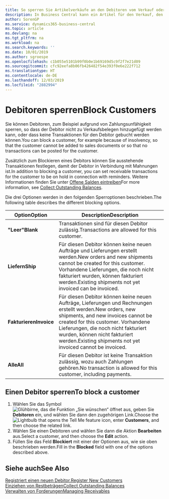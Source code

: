 ```yaml
---
title: So sperren Sie Artikelverkäufe an den Debitoren vom Verkauf oder Einkauf
description: In Business Central kann ein Artikel für den Verkauf, den Einkauf oder alle Zwecke gesperrt werden.
author: SorenGP
ms.service: dynamics365-business-central
ms.topic: article
ms.devlang: na
ms.tgt_pltfrm: na
ms.workload: na
ms.search.keywords: ''
ms.date: 10/01/2019
ms.author: sgroespe
ms.openlocfilehash: c1b055e5101b99f0b0e1b69169d5c9f2f7e21d09
ms.sourcegitcommit: cfc92eefa8b06fb426482f54e393f0e6e222f712
ms.translationtype: HT
ms.contentlocale: de-DE
ms.lasthandoff: 12/03/2019
ms.locfileid: "2882994"
---
```

# <a name="block-customers"></a><span data-ttu-id="0fb7e-103">Debitoren sperren</span><span class="sxs-lookup"><span data-stu-id="0fb7e-103">Block Customers</span></span>
<span data-ttu-id="0fb7e-104">Sie können Debitoren, zum Beispiel aufgrund von Zahlungsunfähigkeit sperren, so dass der Debitor nicht zu Verkaufsbelegen hinzugefügt werden kann, oder dass keine Transaktionen für den Debitor gebucht werden können.</span><span class="sxs-lookup"><span data-stu-id="0fb7e-104">You can block a customer, for example because of insolvency, so that the customer cannot be added to sales documents or so that no transactions can be posted for the customer.</span></span>

<span data-ttu-id="0fb7e-105">Zusätzlich zum Blockieren eines Debitors können Sie ausstehende Transaktionen festlegen, damit der Debitor in Verbindung mit Mahnungen ist.</span><span class="sxs-lookup"><span data-stu-id="0fb7e-105">In addition to blocking a customer, you can set receivable transactions for the customer to be on hold in connection with reminders.</span></span> <span data-ttu-id="0fb7e-106">Weitere Informationen finden Sie unter [Offene Salden eintreiben](receivables-collect-outstanding-balances.md)</span><span class="sxs-lookup"><span data-stu-id="0fb7e-106">For more information, see [Collect Outstanding Balances](receivables-collect-outstanding-balances.md).</span></span>   

<span data-ttu-id="0fb7e-107">Die drei Optionen werden in den folgenden Sperroptionen beschrieben.</span><span class="sxs-lookup"><span data-stu-id="0fb7e-107">The following table describes the different blocking options.</span></span>  

|<span data-ttu-id="0fb7e-108">Option</span><span class="sxs-lookup"><span data-stu-id="0fb7e-108">Option</span></span>|<span data-ttu-id="0fb7e-109">Description</span><span class="sxs-lookup"><span data-stu-id="0fb7e-109">Description</span></span>|  
|--------------------|------------|  
|<span data-ttu-id="0fb7e-110">**"Leer"**</span><span class="sxs-lookup"><span data-stu-id="0fb7e-110">**Blank**</span></span>|<span data-ttu-id="0fb7e-111">Transaktionen sind für diesen Debitor zulässig.</span><span class="sxs-lookup"><span data-stu-id="0fb7e-111">Transactions are allowed for this customer.</span></span>|
|<span data-ttu-id="0fb7e-112">**Liefern**</span><span class="sxs-lookup"><span data-stu-id="0fb7e-112">**Ship**</span></span>|<span data-ttu-id="0fb7e-113">Für diesen Debitor können keine neuen Aufträge und Lieferungen erstellt werden.</span><span class="sxs-lookup"><span data-stu-id="0fb7e-113">New orders and new shipments cannot be created for this customer.</span></span> <span data-ttu-id="0fb7e-114">Vorhandene Lieferungen, die noch nicht fakturiert wurden, können fakturiert werden.</span><span class="sxs-lookup"><span data-stu-id="0fb7e-114">Existing shipments not yet invoiced can be invoiced.</span></span>|  
|<span data-ttu-id="0fb7e-115">**Fakturieren**</span><span class="sxs-lookup"><span data-stu-id="0fb7e-115">**Invoice**</span></span>|<span data-ttu-id="0fb7e-116">Für diesen Debitor können keine neuen Aufträge, Lieferungen und Rechnungen erstellt werden.</span><span class="sxs-lookup"><span data-stu-id="0fb7e-116">New orders, new shipments, and new invoices cannot be created for this customer.</span></span> <span data-ttu-id="0fb7e-117">Vorhandene Lieferungen, die noch nicht fakturiert wurden, können nicht fakturiert werden.</span><span class="sxs-lookup"><span data-stu-id="0fb7e-117">Existing shipments not yet invoiced cannot be invoiced.</span></span>|  
|<span data-ttu-id="0fb7e-118">**Alle**</span><span class="sxs-lookup"><span data-stu-id="0fb7e-118">**All**</span></span>|<span data-ttu-id="0fb7e-119">Für diesen Debitor ist keine Transaktion zulässig, wozu auch Zahlungen gehören.</span><span class="sxs-lookup"><span data-stu-id="0fb7e-119">No transaction is allowed for this customer, including payments.</span></span>|  

## <a name="to-block-a-customer"></a><span data-ttu-id="0fb7e-120">Einen Debitor sperren</span><span class="sxs-lookup"><span data-stu-id="0fb7e-120">To block a customer</span></span>  
1. <span data-ttu-id="0fb7e-121">Wählen Sie das Symbol ![Glühbirne, das die Funktion „Sie wünschen“ öffnet](media/ui-search/search_small.png "Was möchten Sie tun?") aus, geben Sie **Debitoren** ein, und wählen Sie dann den zugehörigen Link.</span><span class="sxs-lookup"><span data-stu-id="0fb7e-121">Choose the ![Lightbulb that opens the Tell Me feature](media/ui-search/search_small.png "Tell me what you want to do") icon, enter **Customers**, and then choose the related link.</span></span>
2. <span data-ttu-id="0fb7e-122">Wählen Sie einen Debitoren und wählen Sie dann die Aktion **Bearbeiten** aus.</span><span class="sxs-lookup"><span data-stu-id="0fb7e-122">Select a customer, and then choose the **Edit** action.</span></span>
3. <span data-ttu-id="0fb7e-123">Füllen Sie das Feld **Blockiert** mit einer der Optionen aus, wie sie oben beschrieben werden.</span><span class="sxs-lookup"><span data-stu-id="0fb7e-123">Fill in the **Blocked** field with one of the options described above.</span></span>

## <a name="see-also"></a><span data-ttu-id="0fb7e-124">Siehe auch</span><span class="sxs-lookup"><span data-stu-id="0fb7e-124">See Also</span></span>  
[<span data-ttu-id="0fb7e-125">Registriert einen neuen Debitor.</span><span class="sxs-lookup"><span data-stu-id="0fb7e-125">Register New Customers</span></span>](sales-how-register-new-customers.md)  
[<span data-ttu-id="0fb7e-126">Einziehen von Restbeträgen</span><span class="sxs-lookup"><span data-stu-id="0fb7e-126">Collect Outstanding Balances</span></span>](receivables-collect-outstanding-balances.md)  
[<span data-ttu-id="0fb7e-127">Verwalten von Forderungen</span><span class="sxs-lookup"><span data-stu-id="0fb7e-127">Managing Receivables</span></span>](receivables-manage-receivables.md)  
